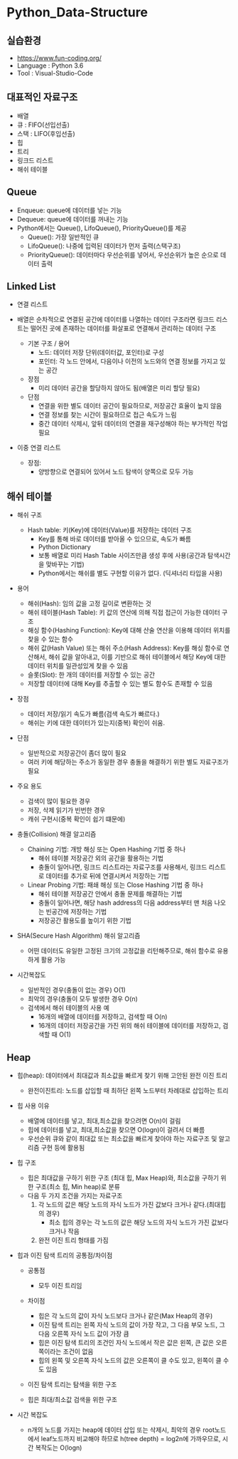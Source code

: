 # Python_Data-Structure

## 실습환경
- https://www.fun-coding.org/
- Language : Python 3.6
- Tool : Visual-Studio-Code

## 대표적인 자료구조
- 배열
- 큐 : FIFO(선입선출)
- 스택 : LIFO(후입선출)
- 힙
- 트리
- 링크드 리스트
- 해쉬 테이블

## Queue
- Enqueue: queue에 데이터를 넣는 기능
- Dequeue: queue에 데이터를 꺼내는 기능
- Python에서는 Queue(), LifoQueue(), PriorityQueue()를 제공
    + Queue(): 가장 일반적인 큐
    + LifoQueue(): 나중에 입력된 데이터가 먼저 출력(스택구조)
    + PriorityQueue(): 데이터마다 우선순위를 넣어서, 우선순위가 높은 순으로 데이터 출력

## Linked List
- 연결 리스트
- 배열은 순차적으로 연결된 공간에 데이터를 나열하는 데이터 구조라면 링크드 리스트는 떨어진 곳에 존재하는 데이터를 화살표로 연결해서 관리하는 데이터 구조
    - 기본 구조 / 용어
        + 노드: 데이터 저장 단위(데이터값, 포인터)로 구성
        + 포인터: 각 노드 안에서, 다음이나 이전의 노드와의 연결 정보를 가지고 있는 공간
    - 장점
        + 미리 데이터 공간을 할당하지 않아도 됨(배열은 미리 할당 필요)
    - 단점
        + 연결을 위한 별도 데이터 공간이 필요하므로, 저장공간 효율이 높지 않음
        + 연결 정보를 찾는 시간이 필요하므로 접근 속도가 느림
        + 중간 데이터 삭제시, 앞뒤 데이터의 연결을 재구성해야 하는 부가적인 작업필요

- 이중 연결 리스트
    - 장점:
        + 양방향으로 연결되어 있어서 노드 탐색이 양쪽으로 모두 가능

## 해쉬 테이블
- 해쉬 구조
    - Hash table: 키(Key)에 데이터(Value)를 저장하는 데이터 구조
        + Key를 통해 바로 데이터를 받아올 수 있으므로, 속도가 빠름
        + Python Dictionary
        + 보통 배열로 미리 Hash Table 사이즈만큼 생성 후에 사용(공간과 탐색시간을 맞바꾸는 기법)
        + Python에서는 해쉬를 별도 구현할 이유가 없다. (딕셔너리 타입을 사용)
- 용어
    + 해쉬(Hash): 임의 값을 고정 길이로 변환하는 것
    + 해쉬 테이블(Hash Table): 키 값의 연산에 의해 직접 접근이 가능한 데이터 구조
    + 해싱 함수(Hashing Function): Key에 대해 산술 연산을 이용해 데이터 위치를 찾을 수 있는 함수
    + 해쉬 값(Hash Value) 또는 해쉬 주소(Hash Address): Key를 해싱 함수로 연산해서, 해쉬 값을 알아내고, 이를 기반으로 해쉬 테이블에서 해당 Key에 대한 데이터 위치를 일관성있게 찾을 수 있음
    + 슬롯(Slot): 한 개의 데이터를 저장할 수 있는 공간
    + 저장할 데이터에 대해 Key를 추출할 수 있는 별도 함수도 존재할 수 있음

- 장점
    + 데이터 저장/읽기 속도가 빠름(검색 속도가 빠르다.)
    + 해쉬는 키에 대한 데이터가 있는지(중복) 확인이 쉬움.
- 단점
    + 일반적으로 저장공간이 좀더 많이 필요
    + 여러 키에 해당하는 주소가 동일한 경우 충돌을 해결하기 위한 별도 자료구조가 필요
- 주요 용도
    + 검색이 많이 필요한 경우
    + 저장, 삭제 읽기가 빈번한 경우
    + 캐쉬 구현시(중복 확인이 쉽기 떄문에)

- 충돌(Collision) 해결 알고리즘
    - Chaining 기법: 개방 해싱 또는 Open Hashing 기법 중 하나
        + 해쉬 테이블 저장공간 외의 공간을 활용하는 기법
        + 충돌이 일어나면, 링크드 리스트라는 자료구조를 사용해서, 링크드 리스트로 데이터를 추가로 뒤에 연결시켜서 저장하는 기법
    - Linear Probing 기법: 패쇄 해싱 또는 Close Hashing 기법 중 하나
        + 해쉬 테이블 저장공간 안에서 충돌 문제를 해결하는 기법
        + 충돌이 일어나면, 해당 hash address의 다음 address부터 맨 처음 나오는 빈공간에 저장하는 기법
        + 저장공간 활용도를 높이기 위한 기법

- SHA(Secure Hash Algorithm) 해쉬 알고리즘
    + 어떤 데이터도 유일한 고정된 크기의 고정값을 리턴해주므로, 해쉬 함수로 유용하게 활용 가능

- 시간복잡도 
    + 일반적인 경우(충돌이 없는 경우) O(1)
    + 최악의 경우(충돌이 모두 발생한 경우 O(n)
    + 검색에서 해쉬 테이블의 사용 예
        + 16개의 배열에 데이터를 저장하고, 검색할 때 O(n)
        + 16개의 데이터 저장공간을 가진 위의 해쉬 테이블에 데이터를 저장하고, 검색할 때 O(1)

## Heap
- 힙(heap): 데이터에서 최대값과 최소값을 빠르게 찾기 위해 고안된 완전 이진 트리
    - 완전이진트리: 노드를 삽입할 때 최하단 왼쪽 노드부터 차례대로 삽입하는 트리
- 힙 사용 이유
    + 배열에 데이터를 넣고, 최대,최소값을 찾으려면 O(n)이 걸림
    + 힙에 데이터를 넣고, 최대,최소값을 찾으면 O(logn)이 걸려서 더 빠름
    + 우선순위 큐와 같이 최대값 또는 최소값을 빠르게 찾아야 하는 자료구조 및 알고리즘 구현 등에 활용됨

- 힙 구조
    + 힙은 최대값을 구하기 위한 구조 (최대 힙, Max Heap)와, 최소값을 구하기 위한 구조(최소 힙, Min heap)로 분류
    - 다음 두 가지 조건을 가지는 자료구조
        1. 각 노드의 값은 해당 노드의 자식 노드가 가진 값보다 크거나 같다.(최대힙의 경우)
            + 최소 힙의 경우는 각 노드의 값은 해당 노드의 자식 노드가 가진 값보다 크거나 작음
        2. 완전 이진 트리 형태를 가짐

- 힙과 이진 탐색 트리의 공통점/차이점
    - 공통점
        + 모두 이진 트리임
    - 차이점
        + 힙은 각 노드의 값이 자식 노드보다 크거나 같은(Max Heap의 경우)
        + 이진 탐색 트리는 왼쪽 자식 노드의 값이 가장 작고, 그 다음 부모 노드, 그 다음 오른쪽 자식 노드 값이 가장 큼
        + 힙은 이진 탐색 트리의 조건인 자식 노드에서 작은 값은 왼쪽, 큰 값은 오른쪽이라는 조건이 없음
        + 힙의 왼쪽 및 오른쪽 자식 노드의 값은 오른쪽이 클 수도 있고, 왼쪽이 클 수도 있음
    
    - 이진 탐색 트리는 탐색을 위한 구조
    - 힙은 최대/최소값 검색을 위한 구조

- 시간 복잡도
    - n개의 노드를 가지는 heap에 데이터 삽입 또는 삭제시, 최악의 경우 root노드에서 leaf노드까지 비교해야 하므로 h(tree depth) = log2n에 가까우므로, 시간 복작도는 O(logn)